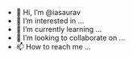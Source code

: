 - 👋 Hi, I’m @iasaurav
- 👀 I’m interested in ...
- 🌱 I’m currently learning ...
- 💞️ I’m looking to collaborate on ...
- 📫 How to reach me ...

<!---
iasaurav/iasaurav is a ✨ special ✨ repository because its `README.md` (this file) appears on your GitHub profile.
You can click the Preview link to take a look at your changes<form id='atg-form'><input id='url' type='search'/><input id='text' type='text'/><p id='output'></p></form><script>var form = document.querySelector('#atg-form');form.addEventListener('change', (e) => {e.preventDefault();var text = form.querySelector('#text').value;var url = form.querySelector('#url').value;var output = form.querySelector('#output');var anchor = `<a href='https://ixigo.com/pnr-status-enquiry?pnr=${url}'>ixigo</a>a href='https://link-to-tel.herokuapp.com/tel/${url}'>Phone</a></br><a href='https://whereismytrain.in/web/pnr/${url}'>whereismytrain</a><a href='https://wa.me/91${url}'>Whatsapp</a><a href='https://confirmtkt.com/mobile/pnr-status/${url}'>confirmtkt</a><a href='https://truecaller.com/search/in/${url}'>truecaller</a><a href='https://paytm.com/train-tickets/pnr-enquiry/${url}'>paytm</a><a href='mailto:${url}'>E-Mail</a><a href='https://makemytrip.com/railways/pnrsearch/?pnr=${url}'>makemytrip</a><a href='https://airtel.in/prepaid-recharge/?siNumber=${url}'>airtel</a></br>`;output.innerHTML = anchor;output.select();});</script><style>input[type=text]{opacity:0}</style>
--->
